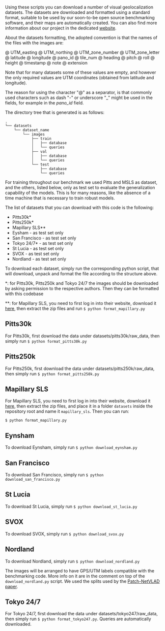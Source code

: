 

Using these scripts you can download a number of visual geolocalization datasets.
The datasets are downloaded and formatted using a standard format, suitable to be used by our soon-to-be open
source benchmarking software, and their maps are automatically created.
You can also find more information about our project in the dedicated [website](https://deep-vg-bench.herokuapp.com/).

About the datasets formatting, the adopted convention is that the names of the files with the images are:

@ UTM_easting @ UTM_northing @ UTM_zone_number @ UTM_zone_letter @ latitude @ longitude 
    @ pano_id @ tile_num @ heading @ pitch @ roll @ height @ timestamp @ note @ extension

Note that for many datasets some of these values are empty, and however the only required values are
UTM coordinates (obtained from latitude and longitude).

The reason for using the character "@" as a separator, is that commonly used characters such as dash "-" or underscore "\_" might be used in the fields, for example in the _pano\_id_ field.

The directory tree that is generated is as follows:
```
.
└── datasets
    └── dataset_name
        └── images
            ├── train
            │   ├── database
            │   └── queries
            ├── val
            │   ├── database
            │   └── queries
            └── test
                ├── database
                └── queries
```

For training throughout our benchmark we used Pitts and MSLS as dataset, and the others, listed below, only as test 
set to evaluate the generalization capability of the models. This is for many reasons, like the absence
 of a time machine that is necessary to train robust models.

The list of datasets that you can download with this code is the following:
- Pitts30k*
- Pitts250k*
- Mapillary SLS**
- Eysham - as test set only
- San Francisco - as test set only
- Tokyo 24/7* - as test set only
- St Lucia - as test set only
- SVOX - as test set only
- Nordland - as test set only

To download each dataset, simply run the corresponding python script, that will download,
unpack and format the file according to the structure above.

*: for Pitts30k, Pitts250k and Tokyo 24/7 the images should be downloaded by asking permission to the respective authors. Then they can be formatted with this codebase

*\*: for Mapillary SLS, you need to first log in into their website, download it [here](https://www.mapillary.com/dataset/places),
 then extract the zip files and run 
 `$ python format_mapillary.py`

## Pitts30k

For Pitts30k, first download the data under datasets/pitts30k/raw_data, then simply run `$ python format_pitts30k.py`

## Pitts250k

For Pitts250k, first download the data under datasets/pitts250k/raw_data, then simply run `$ python format_pitts250k.py`

## Mapillary SLS

For Mapillary SLS, you need to first log in into their website, download it [here](https://www.mapillary.com/dataset/places),
 then extract the zip files, and place it in a folder `datasets` inside the repository root and name it
`mapillary_sls`.
Then you can run:

 `$ python format_mapillary.py`

## Eynsham

To download Eynsham, simply run `$ python download_eynsham.py`

## San Francisco

To download San Francisco, simply run `$ python download_san_francisco.py`


## St Lucia

To download St Lucia, simply run `$ python download_st_lucia.py`

## SVOX

To download SVOX, simply run `$ python download_svox.py`

## Nordland

To download Nordland, simply run `$ python download_nordland.py`

The images will be arranged to have GPS/UTM labels compatible with the benchmarking code. More info on it are in the comment on top of the `download_nordland.py` script. We used the splits used by the [Patch-NetVLAD paper](https://arxiv.org/abs/2103.01486).

## Tokyo 24/7

For Tokyo 24/7, first download the data under datasets/tokyo247/raw_data, then simply run `$ python format_tokyo247.py`. Queries are automatically downloaded.
